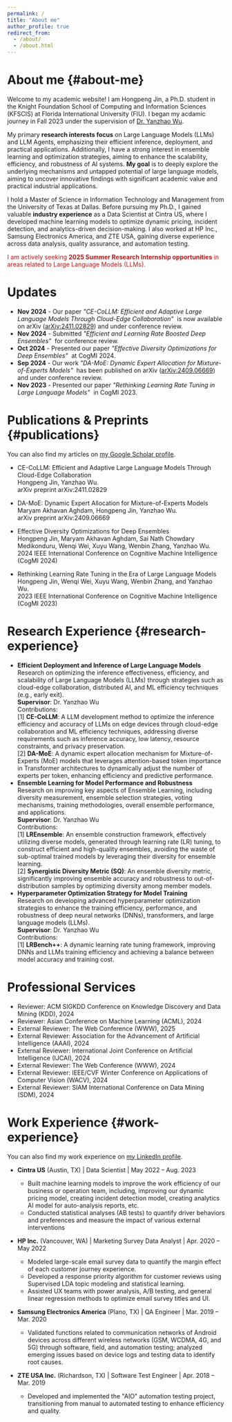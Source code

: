 ```yaml
---
permalink: /
title: "About me"
author_profile: true
redirect_from: 
  - /about/
  - /about.html
---
```

<style>
.page__title {
  display: none;
}
</style>

About me {#about-me}
======
Welcome to my academic website!  I am Hongpeng Jin, a Ph.D. student in the Knight Foundation School of Computing and Information Sciences (KFSCIS) at Florida International University (FIU). I began my acdamic journey in Fall 2023 under the supervision of [Dr. Yanzhao Wu](https://yanzhaowu.me/).

My primary **research interests focus** on Large Language Models (LLMs) and LLM Agents, emphasizing their efficient inference, deployment, and practical applications. Additionally, I have a strong interest in ensemble learning and optimization strategies, aiming to enhance the scalability, efficiency, and robustness of AI systems. **My goal** is to deeply explore the underlying mechanisms and untapped potential of large language models, aiming to uncover innovative findings with significant academic value and practical industrial applications.

I hold a Master of Science in Information Technology and Management from the University of Texas at Dallas. Before pursuing my Ph.D., I gained valuable **industry experience** as a Data Scientist at Cintra US, where I developed machine learning models to optimize dynamic pricing, incident detection, and analytics-driven decision-making. I also worked at HP Inc., Samsung Electronics America, and ZTE USA, gaining diverse experience across data analysis, quality assurance, and automation testing.

<span style="color: #B31B1B;">I am actively seeking **2025 Summer Research Internship opportunities** in areas related to Large Language Models (LLMs).</span>


Updates
======
- **Nov 2024** - Our paper *"CE-CoLLM: Efficient and Adaptive Large Language Models Through Cloud-Edge Collaboration"* &nbsp;is now available on arXiv ([arXiv:2411.02829](https://arxiv.org/abs/2411.02829)) and under conference review.
- **Nov 2024** - Submitted *"Efficient and Learning Rate Boosted Deep Ensembles"* &nbsp;for conference review. 
- **Oct 2024** - Presented our paper *"Effective Diversity Optimizations for Deep Ensembles"* &nbsp;at CogMI 2024.  
- **Sep 2024** - Our work *"DA-MoE: Dynamic Expert Allocation for Mixture-of-Experts Models"* &nbsp;has been published on arXiv ([arXiv:2409.06669](https://arxiv.org/abs/2409.06669)) and under conference review.
- **Nov 2023** - Presented our paper *"Rethinking Learning Rate Tuning in Large Language Models"* &nbsp;in CogMI 2023.  



Publications & Preprints {#publications}
======
You can also find my articles on [my Google Scholar profile](https://scholar.google.com/citations?user=Kkmx5XwAAAAJ).
* CE-CoLLM: Efficient and Adaptive Large Language Models Through Cloud-Edge Collaboration<br>
  Hongpeng Jin, Yanzhao Wu.<br>
  arXiv preprint arXiv:2411.02829

* DA-MoE: Dynamic Expert Allocation for Mixture-of-Experts Models<br>
  Maryam Akhavan Aghdam, Hongpeng Jin, Yanzhao Wu.<br>
  arXiv preprint arXiv:2409.06669

* Effective Diversity Optimizations for Deep Ensembles<br>
  Hongpeng Jin, Maryam Akhavan Aghdam, Sai Nath Chowdary Medikonduru, Wenqi Wei, Xuyu Wang, Wenbin Zhang, Yanzhao Wu.<br>
  2024 IEEE International Conference on Cognitive Machine Intelligence (CogMI 2024)

* Rethinking Learning Rate Tuning in the Era of Large Language Models<br>
  Hongpeng Jin, Wenqi Wei, Xuyu Wang, Wenbin Zhang, and Yanzhao Wu.<br>
  2023 IEEE International Conference on Cognitive Machine Intelligence (CogMI 2023)


Research Experience {#research-experience}
======
* **Efficient Deployment and Inference of Large Language Models**<br>
  Research on optimizing the inference effectiveness, efficiency, and scalability of Large Language Models (LLMs) through strategies such as cloud-edge collaboration, distributed AI, and ML efficiency techniques (e.g., early exit).<br>
  **Supervisor**: Dr. Yanzhao Wu<br>
  Contributions:<br>
  [1] **CE-CoLLM**: A LLM development method to optimize the inference efficiency and accuracy of LLMs on edge devices through cloud-edge collaboration and ML efficiency techniques, addressing diverse requirements such as inference accuracy, low latency, resource constraints, and privacy preservation.<br>
  [2] **DA-MoE**: A dynamic expert allocation mechanism for Mixture-of-Experts (MoE) models that leverages attention-based token importance in Transformer architectures to dynamically adjust the number of experts per token, enhancing efficiency and predictive performance.
* **Ensemble Learning for Model Performance and Robustness**<br>
  Research on improving key aspects of Ensemble Learning, including diversity measurement, ensemble selection strategies, voting mechanisms, training methodologies, overall ensemble performance, and applications.<br>
  **Supervisor**: Dr. Yanzhao Wu<br>
  Contributions:<br>
  [1] **LREnsemble**: An ensemble construction framework, effectively utilizing diverse models, generated through learning rate (LR) tuning, to construct efficient and high-quality ensembles, avoiding the waste of sub-optimal trained models by leveraging their diversity for ensemble learning.<br>
  [2] **Synergistic Diversity Metric (SQ)**: An ensemble diversity metric, significantly improving ensemble accuracy and robustness to out-of-distribution samples by optimizing diversity among member models.
* **Hyperparameter Optimization Strategy for Model Training**<br>
  Research on developing advanced hyperparameter optimization strategies to enhance the training efficiency, performance, and robustness of deep neural networks (DNNs), transformers, and large language models (LLMs).<br>
  **Supervisor**: Dr. Yanzhao Wu<br>
  Contributions:<br>
  [1] **LRBench++**: A dynamic learning rate tuning framework, improving DNNs and LLMs training efficiency and achieving a balance between model accuracy and training cost.


Professional Services
======
* Reviewer: ACM SIGKDD Conference on Knowledge Discovery and Data Mining (KDD), 2024
* Reviewer: Asian Conference on Machine Learning (ACML), 2024
* External Reviewer: The Web Conference (WWW), 2025
* External Reviewer: Association for the Advancement of Artificial Intelligence (AAAI), 2024
* External Reviewer: International Joint Conference on Artificial Intelligence (IJCAI), 2024
* External Reviewer: The Web Conference (WWW), 2024
* External Reviewer: IEEE/CVF Winter Conference on Applications of Computer Vision (WACV), 2024 
* External Reviewer: SIAM International Conference on Data Mining (SDM), 2024


Work Experience {#work-experience}
======
You can also find my work experience on [my LinkedIn profile](https://www.linkedin.com/in/hongpeng-jin/).
* **Cintra US** (Austin, TX) \| Data Scientist \| May 2022 – Aug. 2023 
  * Built machine learning models to improve the work efficiency of our business or operation team, including, improving our dynamic pricing model, creating incident detection model, creating analytics AI model for auto-analysis reports, etc.
  * Conducted statistical analyses (AB tests) to quantify driver behaviors and preferences and measure the impact of various external interventions

* **HP Inc.** (Vancouver, WA) \| Marketing Survey Data Analyst \| Apr. 2020 – May 2022 
  * Modeled large-scale email survey data to quantify the margin effect of each customer journey experience. 
  * Developed a response priority algorithm for customer reviews using Supervised LDA topic modeling and statistical learning.
  * Assisted UX teams with power analysis, A/B testing, and general linear regression methods to optimize email survey titles and UI.

* **Samsung Electronics America** (Plano, TX) \| QA Engineer \| Mar. 2019 – Mar. 2020
  * Validated functions related to communication networks of Android devices across different wireless networks (GSM, WCDMA, 4G, and 5G) through software, field, and automation testing; analyzed emerging issues based on device logs and testing data to identify root causes.

* **ZTE USA Inc.** (Richardson, TX) \| Software Test Engineer \| Apr. 2018 – Mar. 2019 
  * Developed and implemented the "AIO" automation testing project, transitioning from manual to automated testing to enhance efficiency and quality.
